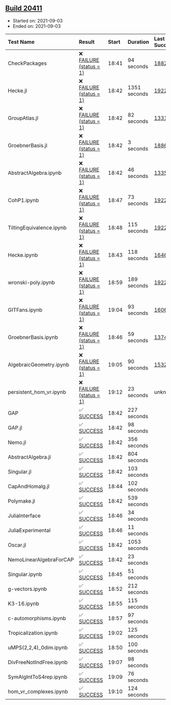 ## [Build 20411](https://oscarci.mathematik.uni-kl.de/job/oscar/20411/)

* Started on: 2021-09-03
* Ended on: 2021-09-03

| Test Name    | Result | Start | Duration | Last Success | First Failure |
|:-------------|:-------|:------|:---------|:-------------|:--------------|
| CheckPackages | ❌ [FAILURE (status = 1)](https://oscarci.mathematik.uni-kl.de/job/oscar/20411/artifact/logs/build-20411/CheckPackages.log) | 18:41 | 94 seconds | [18822](https://oscarci.mathematik.uni-kl.de/job/oscar/18822/) | [18823](https://oscarci.mathematik.uni-kl.de/job/oscar/18823/) |
| Hecke.jl | ❌ [FAILURE (status = 1)](https://oscarci.mathematik.uni-kl.de/job/oscar/20411/artifact/logs/build-20411/Hecke.jl.log) | 18:42 | 1351 seconds | [19222](https://oscarci.mathematik.uni-kl.de/job/oscar/19222/) | [20152](https://oscarci.mathematik.uni-kl.de/job/oscar/20152/) |
| GroupAtlas.jl | ❌ [FAILURE (status = 1)](https://oscarci.mathematik.uni-kl.de/job/oscar/20411/artifact/logs/build-20411/GroupAtlas.jl.log) | 18:42 | 82 seconds | [13311](https://oscarci.mathematik.uni-kl.de/job/oscar/13311/) | [13312](https://oscarci.mathematik.uni-kl.de/job/oscar/13312/) |
| GroebnerBasis.jl | ❌ [FAILURE (status = 1)](https://oscarci.mathematik.uni-kl.de/job/oscar/20411/artifact/logs/build-20411/GroebnerBasis.jl.log) | 18:42 | 3 seconds | [18864](https://oscarci.mathematik.uni-kl.de/job/oscar/18864/) | [18865](https://oscarci.mathematik.uni-kl.de/job/oscar/18865/) |
| AbstractAlgebra.ipynb | ❌ [FAILURE (status = 1)](https://oscarci.mathematik.uni-kl.de/job/oscar/20411/artifact/logs/build-20411/AbstractAlgebra.ipynb.log) | 18:42 | 46 seconds | [13355](https://oscarci.mathematik.uni-kl.de/job/oscar/13355/) | [13356](https://oscarci.mathematik.uni-kl.de/job/oscar/13356/) |
| CohP1.ipynb | ❌ [FAILURE (status = 1)](https://oscarci.mathematik.uni-kl.de/job/oscar/20411/artifact/logs/build-20411/CohP1.ipynb.log) | 18:47 | 73 seconds | [19222](https://oscarci.mathematik.uni-kl.de/job/oscar/19222/) | [20152](https://oscarci.mathematik.uni-kl.de/job/oscar/20152/) |
| TiltingEquivalence.ipynb | ❌ [FAILURE (status = 1)](https://oscarci.mathematik.uni-kl.de/job/oscar/20411/artifact/logs/build-20411/TiltingEquivalence.ipynb.log) | 18:48 | 115 seconds | [19222](https://oscarci.mathematik.uni-kl.de/job/oscar/19222/) | [20152](https://oscarci.mathematik.uni-kl.de/job/oscar/20152/) |
| Hecke.ipynb | ❌ [FAILURE (status = 1)](https://oscarci.mathematik.uni-kl.de/job/oscar/20411/artifact/logs/build-20411/Hecke.ipynb.log) | 18:43 | 118 seconds | [16463](https://oscarci.mathematik.uni-kl.de/job/oscar/16463/) | [16464](https://oscarci.mathematik.uni-kl.de/job/oscar/16464/) |
| wronski-poly.ipynb | ❌ [FAILURE (status = 1)](https://oscarci.mathematik.uni-kl.de/job/oscar/20411/artifact/logs/build-20411/wronski-poly.ipynb.log) | 18:59 | 189 seconds | [19222](https://oscarci.mathematik.uni-kl.de/job/oscar/19222/) | [20152](https://oscarci.mathematik.uni-kl.de/job/oscar/20152/) |
| GITFans.ipynb | ❌ [FAILURE (status = 1)](https://oscarci.mathematik.uni-kl.de/job/oscar/20411/artifact/logs/build-20411/GITFans.ipynb.log) | 19:04 | 93 seconds | [16068](https://oscarci.mathematik.uni-kl.de/job/oscar/16068/) | [16069](https://oscarci.mathematik.uni-kl.de/job/oscar/16069/) |
| GroebnerBasis.ipynb | ❌ [FAILURE (status = 1)](https://oscarci.mathematik.uni-kl.de/job/oscar/20411/artifact/logs/build-20411/GroebnerBasis.ipynb.log) | 18:46 | 59 seconds | [13748](https://oscarci.mathematik.uni-kl.de/job/oscar/13748/) | [13749](https://oscarci.mathematik.uni-kl.de/job/oscar/13749/) |
| AlgebraicGeometry.ipynb | ❌ [FAILURE (status = 1)](https://oscarci.mathematik.uni-kl.de/job/oscar/20411/artifact/logs/build-20411/AlgebraicGeometry.ipynb.log) | 19:05 | 90 seconds | [15322](https://oscarci.mathematik.uni-kl.de/job/oscar/15322/) | [15323](https://oscarci.mathematik.uni-kl.de/job/oscar/15323/) |
| persistent_hom_vr.ipynb | ❌ [FAILURE (status = 1)](https://oscarci.mathematik.uni-kl.de/job/oscar/20411/artifact/logs/build-20411/persistent_hom_vr.ipynb.log) | 19:12 | 23 seconds | unknown | unknown |
| GAP | ✅ [SUCCESS](https://oscarci.mathematik.uni-kl.de/job/oscar/20411/artifact/logs/build-20411/GAP.log) | 18:42 | 227 seconds |  |  |
| GAP.jl | ✅ [SUCCESS](https://oscarci.mathematik.uni-kl.de/job/oscar/20411/artifact/logs/build-20411/GAP.jl.log) | 18:42 | 98 seconds |  |  |
| Nemo.jl | ✅ [SUCCESS](https://oscarci.mathematik.uni-kl.de/job/oscar/20411/artifact/logs/build-20411/Nemo.jl.log) | 18:42 | 356 seconds |  |  |
| AbstractAlgebra.jl | ✅ [SUCCESS](https://oscarci.mathematik.uni-kl.de/job/oscar/20411/artifact/logs/build-20411/AbstractAlgebra.jl.log) | 18:42 | 804 seconds |  |  |
| Singular.jl | ✅ [SUCCESS](https://oscarci.mathematik.uni-kl.de/job/oscar/20411/artifact/logs/build-20411/Singular.jl.log) | 18:42 | 103 seconds |  |  |
| CapAndHomalg.jl | ✅ [SUCCESS](https://oscarci.mathematik.uni-kl.de/job/oscar/20411/artifact/logs/build-20411/CapAndHomalg.jl.log) | 18:44 | 102 seconds |  |  |
| Polymake.jl | ✅ [SUCCESS](https://oscarci.mathematik.uni-kl.de/job/oscar/20411/artifact/logs/build-20411/Polymake.jl.log) | 18:42 | 539 seconds |  |  |
| JuliaInterface | ✅ [SUCCESS](https://oscarci.mathematik.uni-kl.de/job/oscar/20411/artifact/logs/build-20411/JuliaInterface.log) | 18:46 | 34 seconds |  |  |
| JuliaExperimental | ✅ [SUCCESS](https://oscarci.mathematik.uni-kl.de/job/oscar/20411/artifact/logs/build-20411/JuliaExperimental.log) | 18:46 | 11 seconds |  |  |
| Oscar.jl | ✅ [SUCCESS](https://oscarci.mathematik.uni-kl.de/job/oscar/20411/artifact/logs/build-20411/Oscar.jl.log) | 18:42 | 1053 seconds |  |  |
| NemoLinearAlgebraForCAP | ✅ [SUCCESS](https://oscarci.mathematik.uni-kl.de/job/oscar/20411/artifact/logs/build-20411/NemoLinearAlgebraForCAP.log) | 18:42 | 23 seconds |  |  |
| Singular.ipynb | ✅ [SUCCESS](https://oscarci.mathematik.uni-kl.de/job/oscar/20411/artifact/logs/build-20411/Singular.ipynb.log) | 18:45 | 51 seconds |  |  |
| g-vectors.ipynb | ✅ [SUCCESS](https://oscarci.mathematik.uni-kl.de/job/oscar/20411/artifact/logs/build-20411/g-vectors.ipynb.log) | 18:52 | 212 seconds |  |  |
| K3-16.ipynb | ✅ [SUCCESS](https://oscarci.mathematik.uni-kl.de/job/oscar/20411/artifact/logs/build-20411/K3-16.ipynb.log) | 18:55 | 115 seconds |  |  |
| c-automorphisms.ipynb | ✅ [SUCCESS](https://oscarci.mathematik.uni-kl.de/job/oscar/20411/artifact/logs/build-20411/c-automorphisms.ipynb.log) | 18:57 | 97 seconds |  |  |
| Tropicalization.ipynb | ✅ [SUCCESS](https://oscarci.mathematik.uni-kl.de/job/oscar/20411/artifact/logs/build-20411/Tropicalization.ipynb.log) | 19:02 | 125 seconds |  |  |
| uMPS(2,2,4)_0dim.ipynb | ✅ [SUCCESS](https://oscarci.mathematik.uni-kl.de/job/oscar/20411/artifact/logs/build-20411/uMPS-2-2-4-_0dim.ipynb.log) | 18:50 | 100 seconds |  |  |
| DivFreeNotIndFree.ipynb | ✅ [SUCCESS](https://oscarci.mathematik.uni-kl.de/job/oscar/20411/artifact/logs/build-20411/DivFreeNotIndFree.ipynb.log) | 19:07 | 98 seconds |  |  |
| SymAlgIntToS4rep.ipynb | ✅ [SUCCESS](https://oscarci.mathematik.uni-kl.de/job/oscar/20411/artifact/logs/build-20411/SymAlgIntToS4rep.ipynb.log) | 19:09 | 76 seconds |  |  |
| hom_vr_complexes.ipynb | ✅ [SUCCESS](https://oscarci.mathematik.uni-kl.de/job/oscar/20411/artifact/logs/build-20411/hom_vr_complexes.ipynb.log) | 19:10 | 124 seconds |  |  |
